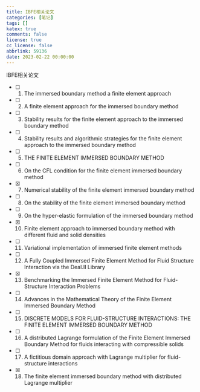 ```yaml
---
title: IBFE相关论文
categories: [笔记]
tags: []
katex: true
comments: false
license: true
cc_license: false
abbrlink: 59136
date: 2023-02-22 00:00:00
---
```

IBFE相关论文


- [ ] 1. The immersed boundary method a finite element approach
- [ ] 2. A finite element approach for the immersed boundary method
- [ ] 3. Stability results for the finite element approach to the immersed boundary method
- [ ] 4. Stability results and algorithmic strategies for the finite element approach to the immersed boundary method
- [ ] 5. THE FINITE ELEMENT IMMERSED BOUNDARY METHOD
- [ ] 6. On the CFL condition for the finite element immersed boundary method
- [x] 7. Numerical stability of the finite element immersed boundary method
- [ ] 8. On the stability of the finite element immersed boundary method
- [ ] 9. On the hyper-elastic formulation of the immersed boundary method
- [x] 10. Finite element approach to immersed boundary method with different fluid and solid densities
- [ ] 11. Variational implementation of immersed finite element methods
- [ ] 12. A Fully Coupled Immersed Finite Element Method for Fluid Structure Interaction via the Deal.II Library
- [x] 13. Benchmarking the Immersed Finite Element Method for Fluid-Structure Interaction Problems
- [ ] 14. Advances in the Mathematical Theory of the Finite Element Immersed Boundary Method
- [ ] 15. DISCRETE MODELS FOR FLUID-STRUCTURE INTERACTIONS: THE FINITE ELEMENT IMMERSED BOUNDARY METHOD
- [ ] 16. A distributed Lagrange formulation of the Finite Element Immersed Boundary Method for fluids interacting with compressible solids
- [ ] 17. A fictitious domain approach with Lagrange multiplier for fluid-structure interactions
- [x]  18. The finite element immersed boundary method with distributed Lagrange multiplier